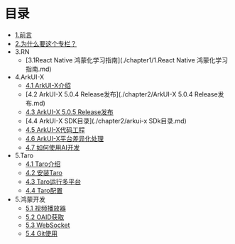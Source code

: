 # 目录

* [1.前言](README.md)
* [2.为什么要这个专栏？](为什么要写博客.md)
* 3.RN
  - [3.1React Native 鸿蒙化学习指南](./chapter1/1.React Native 鸿蒙化学习指南.md)
* 4.ArkUI-X
  - [4.1 ArkUI-X介绍](./chapter2/ArkUI-X.md)
  - [4.2 ArkUI-X 5.0.4 Release发布](./chapter2/ArkUI-X 5.0.4 Release发布.md)
  - [4.3 ArkUI-X 5.0.5 Release发布](./chapter2/7.5.0.5release发布.md)
  - [4.4 ArkUI-X SDK目录](./chapter2/arkui-x SDk目录.md)
  - [4.5 ArkUI-X代码工程](./chapter2/arkui-x代码工程.md)
  - [4.6 ArkUI-X平台差异化处理](./chapter2/arkui-x平台差异化处理.md)
  - [4.7 如何使用AI开发](./chapter2/10如何使用AI开发.md)
* 5.Taro
  - [4.1 Taro介绍](./chapter3/taro介绍.md)
  - [4.2 安装Taro](./chapter3/11安装taro.md)
  - [4.3 Taro运行多平台](./chapter3/12taro运行多平台.md)
  - [4.4 Taro配置](./chapter3/13taro配置.md)
* 5.鸿蒙开发
  - [5.1 视频播放器](./chapter4/3视频播放器.md)
  - [5.2 OAID获取](./chapter4/4oaid.md)
  - [5.3 WebSocket](./chapter4/6.websocket.md)
  - [5.4 Git使用](./chapter4/6git.md)
